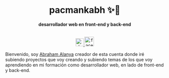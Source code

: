 <div align="center">
  <br>
  <h1>pacmankabh ✨🌻</h1>
  <strong>desarrollador web en front-end y back-end</strong>
</div>
<br>
<p align="center">
  <a href="https://dev.to/pacmankabh" target="_blank">
    <img src="https://d2fltix0v2e0sb.cloudfront.net/dev-badge.svg" alt="dev" width="25">
  </a>
  <a href="https://www.facebook.com/pacmankabh/" target="_blank">
    <img src="https://i.postimg.cc/GtYyGWrY/f-logo-RGB-Blue-72.png" alt="facebook" width="30">
  </a>
</p>

Bienvenido, soy [Abraham Alanya](https://github.com/abrahamalanya) creador de esta cuenta donde iré subiendo proyectos que voy creando y subiendo temas de los que voy aprendiendo en mi formación como desarrollador web, en lado de front-end y back-end.
